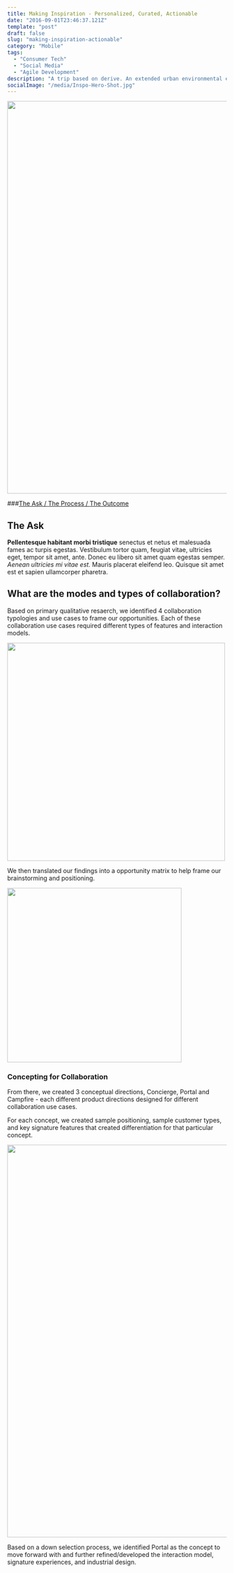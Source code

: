 ```yaml
---
title: Making Inspiration - Personalized, Curated, Actionable
date: "2016-09-01T23:46:37.121Z"
template: "post"
draft: false
slug: "making-inspiration-actionable"
category: "Mobile"
tags:
  - "Consumer Tech"
  - "Social Media"
  - "Agile Development"
description: "A trip based on derive. An extended urban environmental exploration combined with investigation, design research and first hand experience."
socialImage: "/media/Inspo-Hero-Shot.jpg"
---
```


<img src="/media/Inspo-Hero-Shot.jpg" width="900" />

###[The Ask / ](#the-ask) [The Process / ](#the-process) [The Outcome](#the-outcome)

## The Ask

**Pellentesque habitant morbi tristique** senectus et netus et malesuada fames ac turpis egestas. Vestibulum tortor quam, feugiat vitae, ultricies eget, tempor sit amet, ante. Donec eu libero sit amet quam egestas semper. *Aenean ultricies mi vitae est.* Mauris placerat eleifend leo. Quisque sit amet est et sapien ullamcorper pharetra. 

## What are the modes and types of collaboration?

Based on primary qualitative resaerch, we identified 4 collaboration typologies and use cases to frame our opportunities. Each of these collaboration use cases required different types of features and interaction models.

<img src="/media/Sentons-Collaboration-Use-Cases.jpg" width="500" />

We then translated our findings into a opportunity matrix to help frame our brainstorming and positioning.

<img src="/media/Sentons-Use-Case-Framework.jpg" width="400" />

### Concepting for Collaboration

From there, we created 3 conceptual directions, Concierge, Portal and Campfire - each different product directions designed for different collaboration use cases. 

For each concept, we created sample positioning, sample customer types, and key signature features that created differentiation for that particular concept.

<img src="/media/Sentons-Concept-Board.jpg" width="900" />

Based on a down selection process, we identified Portal as the concept to move forward with and further refined/developed the interaction model, signature experiences, and industrial design.
